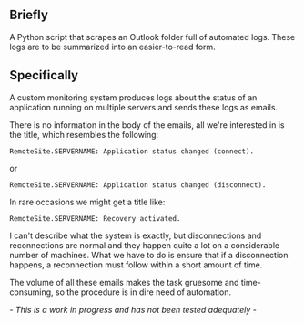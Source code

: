   <h2>Briefly</h2>
  <p>A Python script that scrapes an Outlook folder full of automated logs. These logs are to be summarized into an easier-to-read form.</p>

  <h2>Specifically</h2>
  <p>A custom monitoring system produces logs about the status of an application running on multiple servers and sends these logs as emails.</p>
  <p>There is no information in the body of the emails, all we're interested in is the title, which resembles the following:</p>
  <pre><code>RemoteSite.SERVERNAME: Application status changed (connect).</code></pre>
  or
 <pre><code>RemoteSite.SERVERNAME: Application status changed (disconnect).</code></pre>

<p>In rare occasions we might get a title like:</p>
<pre><code>RemoteSite.SERVERNAME: Recovery activated.</code></pre>

  <p>I can't describe what the system is exactly, but disconnections and reconnections are normal and they happen quite a lot on a considerable number of machines. What we have to do is ensure that if a disconnection happens, a reconnection must follow within a short amount of time.</p>
  <p>The volume of all these emails makes the task gruesome and time-consuming, so the procedure is in dire need of automation.</p>

  <p><em> - This is a work in progress and has not been tested adequately -</em></p>
